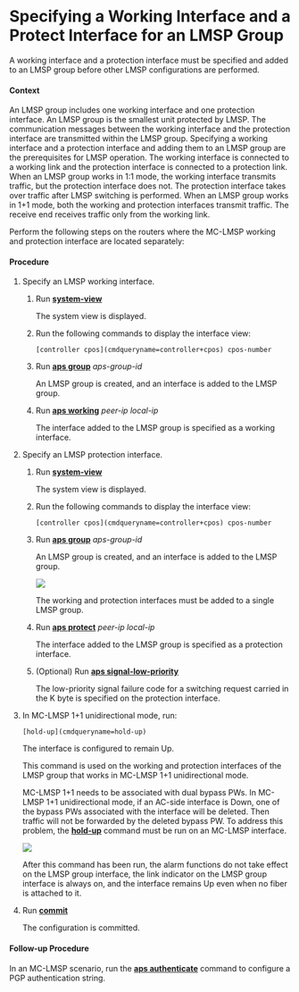 Specifying a Working Interface and a Protect Interface for an LMSP Group
========================================================================

A working interface and a protection interface must be specified and added to an LMSP group before other LMSP configurations are performed.

#### Context

An LMSP group includes one working interface and one protection interface. An LMSP group is the smallest unit protected by LMSP. The communication messages between the working interface and the protection interface are transmitted within the LMSP group. Specifying a working interface and a protection interface and adding them to an LMSP group are the prerequisites for LMSP operation. The working interface is connected to a working link and the protection interface is connected to a protection link. When an LMSP group works in 1:1 mode, the working interface transmits traffic, but the protection interface does not. The protection interface takes over traffic after LMSP switching is performed. When an LMSP group works in 1+1 mode, both the working and protection interfaces transmit traffic. The receive end receives traffic only from the working link.

Perform the following steps on the routers where the MC-LMSP working and protection interface are located separately:


#### Procedure

1. Specify an LMSP working interface.
   1. Run [**system-view**](cmdqueryname=system-view)
      
      
      
      The system view is displayed.
   2. Run the following commands to display the interface view:
      
      
      ```
      [controller cpos](cmdqueryname=controller+cpos) cpos-number
      ```
   3. Run [**aps group**](cmdqueryname=aps+group) *aps-group-id*
      
      
      
      An LMSP group is created, and an interface is added to the LMSP group.
   4. Run [**aps working**](cmdqueryname=aps+working) *peer-ip* *local-ip*
      
      
      
      The interface added to the LMSP group is specified as a working interface.
2. Specify an LMSP protection interface.
   1. Run [**system-view**](cmdqueryname=system-view)
      
      
      
      The system view is displayed.
   2. Run the following commands to display the interface view:
      
      
      ```
      [controller cpos](cmdqueryname=controller+cpos) cpos-number
      ```
   3. Run [**aps group**](cmdqueryname=aps+group) *aps-group-id*
      
      
      
      An LMSP group is created, and an interface is added to the LMSP group.
      
      
      
      ![](../../../../public_sys-resources/note_3.0-en-us.png) 
      
      The working and protection interfaces must be added to a single LMSP group.
   4. Run [**aps protect**](cmdqueryname=aps+protect) *peer-ip* *local-ip*
      
      
      
      The interface added to the LMSP group is specified as a protection interface.
   5. (Optional) Run [**aps signal-low-priority**](cmdqueryname=aps+signal-low-priority)
      
      
      
      The low-priority signal failure code for a switching request carried in the K byte is specified on the protection interface.
3. In MC-LMSP 1+1 unidirectional mode, run:
   
   
   ```
   [hold-up](cmdqueryname=hold-up)
   ```
   
   The interface is configured to remain Up.
   
   This command is used on the working and protection interfaces of the LMSP group that works in MC-LMSP 1+1 unidirectional mode.
   
   MC-LMSP 1+1 needs to be associated with dual bypass PWs. In MC-LMSP 1+1 unidirectional mode, if an AC-side interface is Down, one of the bypass PWs associated with the interface will be deleted. Then traffic will not be forwarded by the deleted bypass PW. To address this problem, the [**hold-up**](cmdqueryname=hold-up) command must be run on an MC-LMSP interface.
   
   ![](../../../../public_sys-resources/note_3.0-en-us.png) 
   
   After this command has been run, the alarm functions do not take effect on the LMSP group interface, the link indicator on the LMSP group interface is always on, and the interface remains Up even when no fiber is attached to it.
4. Run [**commit**](cmdqueryname=commit)
   
   
   
   The configuration is committed.

#### Follow-up Procedure

In an MC-LMSP scenario, run the [**aps authenticate**](cmdqueryname=aps+authenticate) command to configure a PGP authentication string.